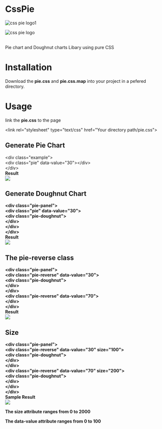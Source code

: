 # CssPie
![css pie logo1](https://user-images.githubusercontent.com/14062867/159156817-acd37687-7b80-49ee-b6f0-8bca7f7a5a7d.png)

![css pie logo](https://user-images.githubusercontent.com/14062867/159156583-fa3b16af-8c52-47b0-afba-c2f9a9249c6a.png)

<br>Pie chart and Doughnut charts Libary using pure CSS
<h1>Installation</h1>
<p>Download the <strong>pie.css</strong> and <strong>pie.css.map</strong> into your project in a pefered directory.</p>
<h1>Usage</h1>
<p>link the <strong>pie.css</strong> to the page</p>
&lt;link rel="stylesheet" type="text/css" href="Your directory path/pie.css"&gt;
<h2>Generate Pie Chart</h2>
&lt;div class="example"&gt;<br>
  &lt;div class="pie" data-value="30"&gt;&lt;/div&gt;<br>
&lt;/div&gt;
<div><strong>Result<strong></div>
<img src="https://user-images.githubusercontent.com/14062867/159157377-2dbb7181-a503-4d8f-8e44-61a3c1821e6c.png">
<h2>Generate Doughnut Chart</h2>
&lt;div class="pie-panel"&gt;<br>
  &lt;div class="pie" data-value="30"&gt;<br>
  	&lt;div class="pie-doughnut"&gt;<br>
  	&lt;/div&gt;<br>
  &lt;/div&gt;<br>
&lt;/div&gt;<br>
  <div><strong>Result<strong></div>
  <img src="https://user-images.githubusercontent.com/14062867/159157761-96eb004f-2386-481a-9e6b-c5a12edf7bb8.png">
<h2>The pie-reverse class</h2>
&lt;div class="pie-panel"&gt;<br>
  &lt;div class="pie-reverse" data-value="30"&gt;<br>
  	&lt;div class="pie-doughnut"&gt;<br>
  	&lt;/div&gt;<br>
  &lt;/div&gt;<br>
  &lt;div class="pie-reverse" data-value="70"&gt;<br>
  &lt;/div&gt;<br>
&lt;/div&gt;<br>
  <div><strong>Result<strong></div>
  <img src="https://user-images.githubusercontent.com/14062867/159158022-5f052746-3118-4c64-b228-c12acb542f98.png">
<h2>Size</h2>
&lt;div class="pie-panel"&gt;<br>
  &lt;div class="pie-reverse" data-value="30" size="100"&gt;<br>
  	&lt;div class="pie-doughnut"&gt;<br>
  	&lt;/div&gt;<br>
  &lt;/div&gt;<br>
  &lt;div class="pie-reverse" data-value="70" size="200"&gt;<br>
  	&lt;div class="pie-doughnut"&gt;<br>
  	&lt;/div&gt;<br>
  &lt;/div&gt;<br>
&lt;/div&gt;<br>
  <div><strong>Sample Result<strong></div>
  <img src="https://user-images.githubusercontent.com/14062867/159158270-c1ee4652-a384-4123-b85f-296a99d201bb.png">
    <p>The size attribute ranges from <strong>0 to 2000</strong></p>
    <p>The data-value attribute ranges from <strong>0 to 100</strong></p>
    
    
